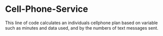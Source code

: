 # Cell-Phone-Service
This line of code calculates an individuals cellphone plan based on variable such as minutes and data used, and by the numbers of text messages sent.

